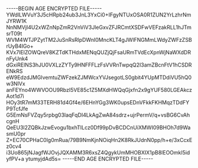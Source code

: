 -----BEGIN AGE ENCRYPTED FILE-----
YWdlLWVuY3J5cHRpb24ub3JnL3YxCi0+IFgyNTUxOSA0R1ZUN2YrLzhrNmJYRW1K
NnNMVjI4U2xWZnNpZmR2VnViV3JleGxvZFJRCmtXSDFwVEFzakRLL1hJTmsrT09t
WVM4WTJPZytTM2JuSnRsRlpDWnI0MncKLT4gJWlFNGMmLWdyZWFzZSBrUyB4IGo+
KVx7IElZOWQreV8KZTdKTHdxMENqQUZjQjFsaURmTVdEcXpnWjNaWXdDRnFyUnk4
dGxiRElNS3hJU0VXLzZYTy9HNFFFLzFsVVRnTwpqQ2I3amZBcnFtV1hCSDRENkRS
eW9EdzdJMGIvemtuZWFzekZJMWcxYVJsegotLS0gbit4YUpMTDdiVU5hQ0w3NlVx
anFEYno4WWVOOU9RbzI5VE85c1Z5MXdHWQqGjxfn2x9gYUF580LGEAkczAot1d7i
HOy3tR7mM33TERH81d4Gf4e/6EHnYGg3WK0upsEDnVFkkFKHMqzTDdFYP9TcfJfe
G5EmNsFVZqy5rpbg03laqFqDI4LkAgZwA84sdrz+ujrPermV/q+vsBG6CvAhcgnH
QeEU3l2ZQBkJzwEvogu1bxhTILcz0Df99pDvBCDCnUiXMWI09BHOh7d9WasmU0pr
Z+EC70CPHaC0lg0mRua/79B9NmKjnNOiqHn2K8RkJUdnN0pp/h+e/3xCcxEz0cv4
i3Uo865jNJagfWJOvjJQXAMM3R6xsZ4QgykUmMHOBXIX1pB8lEOOmkl5idyfPV+a
ytumyjdAd5s=
-----END AGE ENCRYPTED FILE-----
